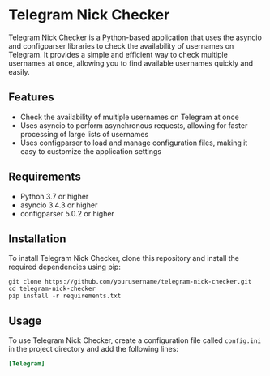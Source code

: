 # Telegram Nick Checker

Telegram Nick Checker is a Python-based application that uses the asyncio and configparser libraries to check the availability of usernames on Telegram. It provides a simple and efficient way to check multiple usernames at once, allowing you to find available usernames quickly and easily.

## Features

- Check the availability of multiple usernames on Telegram at once
- Uses asyncio to perform asynchronous requests, allowing for faster processing of large lists of usernames
- Uses configparser to load and manage configuration files, making it easy to customize the application settings

## Requirements

- Python 3.7 or higher
- asyncio 3.4.3 or higher
- configparser 5.0.2 or higher

## Installation

To install Telegram Nick Checker, clone this repository and install the required dependencies using pip:

```
git clone https://github.com/yourusername/telegram-nick-checker.git
cd telegram-nick-checker
pip install -r requirements.txt
```

## Usage

To use Telegram Nick Checker, create a configuration file called `config.ini` in the project directory and add the following lines:

```ini
[Telegram]
